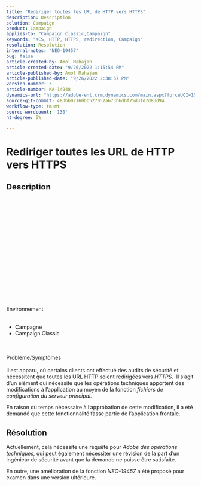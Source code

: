 ```yaml
---
title: "Rediriger toutes les URL de HTTP vers HTTPS"
description: Description
solution: Campaign
product: Campaign
applies-to: "Campaign Classic,Campaign"
keywords: "KCS, HTTP, HTTPS, redirection, Campaign"
resolution: Resolution
internal-notes: "NEO-19457"
bug: false
article-created-by: Amol Mahajan
article-created-date: "9/26/2022 1:15:54 PM"
article-published-by: Amol Mahajan
article-published-date: "9/26/2022 2:38:57 PM"
version-number: 3
article-number: KA-14948
dynamics-url: "https://adobe-ent.crm.dynamics.com/main.aspx?forceUCI=1&pagetype=entityrecord&etn=knowledgearticle&id=50d06d56-9d3d-ed11-9db1-00224808613b"
source-git-commit: 483bb02160bb527052a673b6dbf75d3fd7d83d94
workflow-type: tm+mt
source-wordcount: '130'
ht-degree: 5%

---
```


# Rediriger toutes les URL de HTTP vers HTTPS

## Description

<br><br><br><br><br><br><br><br><br><br><br><br><br><br><br><br><br>Environnement<br><br>
- Campagne
- Campaign Classic

<br><br>Problème/Symptômes<br><br>
Il est apparu, où certains clients ont effectué des audits de sécurité et nécessitent que toutes les URL HTTP soient redirigées vers *HTTPS*.  Il s’agit d’un élément qui nécessite que les opérations techniques apportent des modifications à l’application au moyen de la fonction *fichiers de configuration du serveur principal.*

En raison du temps nécessaire à l’approbation de cette modification, il a été demandé que cette fonctionnalité fasse partie de l’application frontale.


## Résolution


Actuellement, cela nécessite une requête pour *Adobe des opérations techniques,* qui peut également nécessiter une révision de la part d’un ingénieur de sécurité avant que la demande ne puisse être satisfaite.

En outre, une amélioration de la fonction *NEO-19457* a été proposé pour examen dans une version ultérieure.
